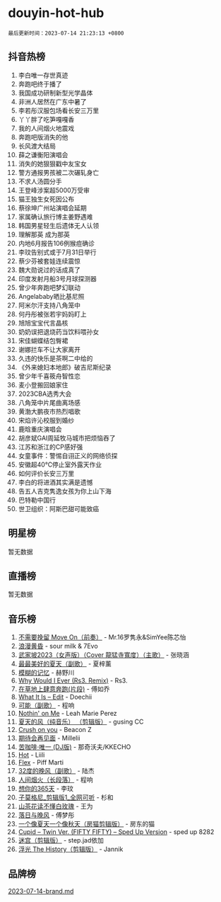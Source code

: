 # douyin-hot-hub

`最后更新时间：2023-07-14 21:23:13 +0800`

## 抖音热榜

1. 李白唯一存世真迹
1. 奔跑吧终于播了
1. 我国成功研制新型光学晶体
1. 非洲人居然在广东中暑了
1. 李若彤汉服包场看长安三万里
1. 丫丫胖了吃笋嘎嘎香
1. 我的人间烟火地震戏
1. 奔跑吧版消失的他
1. 长风渡大结局
1. 薛之谦衡阳演唱会
1. 消失的她狠狠戳中友宝女
1. 警方通报男孩被二次碾轧身亡
1. 不求人汤圆分手
1. 王登峰涉案超5000万受审
1. 猫王独生女死因公布
1. 蔡徐坤广州站演唱会延期
1. 家属确认旅行博主姜野遇难
1. 韩国男星轻生后遗体无人认领
1. 理解那英 成为那英
1. 内地6月报告106例猴痘确诊
1. 李玟告别式或于7月31日举行
1. 蔡少芬被套娃连续震惊
1. 魏大勋说过的话成真了
1. 印度发射月船3号月球探测器
1. 曾少年奔跑吧梦幻联动
1. Angelababy晒比基尼照
1. 阿米尔汗支持八角笼中
1. 何丹彤被张若宇妈妈盯上
1. 旭旭宝宝代言晶核
1. 奶奶误把退烧药当饮料喂孙女
1. 宋佳蝴蝶结包臀裙
1. 谢娜拦车不让大家离开
1. 久违的快乐是茶啊二中给的
1. 《外来媳妇本地郎》破吉尼斯纪录
1. 曾少年千喜筱舟智性恋
1. 麦小登搬回娘家住
1. 2023CBA选秀大会
1. 八角笼中片尾曲离场感
1. 黄渤大鹏夜市热烈唱歌
1. 宋焰许沁校服到婚纱
1. 鹿晗重庆演唱会
1. 胡彦斌GAI周延牧马城市把烦恼吞了
1. 江苏和浙江的CP感好强
1. 女童事件：警惕自诩正义的网络侦探
1. 安徽超40℃停止室外露天作业
1. 如何评价长安三万里
1. 李白的将进酒其实满是遗憾
1. 告五人吉克隽逸女孩为你上山下海
1. 巴特勒中国行
1. 世卫组织：阿斯巴甜可能致癌

## 明星榜

暂无数据

## 直播榜

暂无数据

## 音乐榜

1. [不需要挽留 Move On（前奏）](https://sf6-cdn-tos.douyinstatic.com/obj/tos-cn-ve-2774/ooCBhgCCkF4nExzQL9WZSUbitfA8IsDkgQIYhe) - Mr.16罗隽永&SimYee陈芯怡
1. [浪漫黄昏](https://sf6-cdn-tos.douyinstatic.com/obj/tos-cn-ve-2774/a2e4e0b8cf8b4cc0a6bfed7cd21bd5a0) - sour milk & 7Evo
1. [武家坡2023（女声版）（Cover 龍猛寺寬度）（主歌）](https://sf6-cdn-tos.douyinstatic.com/obj/tos-cn-ve-2774/oEIACj0tGBoytgZUwEUCP8DAIgnZfwGIfb9xjD) - 张晓涵
1. [最最美好的夏天（副歌）](https://sf3-cdn-tos.douyinstatic.com/obj/tos-cn-ve-2774/o4FMghDLZkPIkCutdrsXlbTHcaZztBfeCp9AFS) - 夏梓薰
1. [模糊的记忆](https://sf3-cdn-tos.douyinstatic.com/obj/tos-cn-ve-2774/ocrRNOQnkB1MNO9eD1sd3CIytBehbIbglZUFAT) - 赫野川
1. [Why Would I Ever (Rs3. Remix)](https://sf3-cdn-tos.douyinstatic.com/obj/tos-cn-ve-2774/oQNX0xZhO8IXeCRjCJQUZzkfQNLi2ItDAzEBgz) - Rs3.
1. [在草地上肆意奔跑(片段)](https://sf6-cdn-tos.douyinstatic.com/obj/tos-cn-ve-2774/8831d494742f45dabdfa8adb8b817259) - 傅如乔
1. [What It Is – Edit](https://sf3-cdn-tos.douyinstatic.com/obj/tos-cn-ve-2774/o0mszhwrI3yCyGWBMAaQUof2lTzIXANSLrBh4L) - Doechii
1. [可能（副歌）](https://sf3-cdn-tos.douyinstatic.com/obj/tos-cn-ve-2774/cde1731888894259b333569393c2fb51) - 程响
1. [Nothin' on Me](https://sf3-cdn-tos.douyinstatic.com/obj/tos-cn-ve-2774/4db3d954346848aaa9ec9709bb1eace1) - Leah Marie Perez
1. [夏天的风（纯音乐） （剪辑版）](https://sf6-cdn-tos.douyinstatic.com/obj/tos-cn-ve-2774/oUzLjBZZFQAoNRmGokEeD5zfQCObp6UeFAnTa6) - gusing CC
1. [Crush on you](https://sf3-cdn-tos.douyinstatic.com/obj/tos-cn-ve-2774/b23c3d5786714e90898fb2a43fb44ff7) - Beacon Z
1. [期待会再见面](https://sf6-cdn-tos.douyinstatic.com/obj/tos-cn-ve-2774/oILtyb5PbgnZnnFogRIDCNBDmAzeQk8BjThRfX) - Millelii
1. [苦咖啡·唯一 (DJ版)](https://sf6-cdn-tos.douyinstatic.com/obj/tos-cn-ve-2774/oohZWXUzNXlh9bzpBgNUfJCQHGILwWgDBaejQt) - 那奇沃夫/KKECHO
1. [Hot](https://sf6-cdn-tos.douyinstatic.com/obj/tos-cn-ve-2774/a63be641febf4335a8996c8a877dee1c) - Liili
1. [Flex](https://sf3-cdn-tos.douyinstatic.com/obj/tos-cn-ve-2774/fdd81ae057724bbe9f599a36af513da8) - Piff Marti
1. [32度的晚风（副歌）](https://sf6-cdn-tos.douyinstatic.com/obj/tos-cn-ve-2774/o8mEd4CARee2Lv5ReRW2KyIyZ9Q1YojfPZyXHA) - 陆杰
1. [人间烟火（长段落）](https://sf6-cdn-tos.douyinstatic.com/obj/tos-cn-ve-2774/eeb7f9f284d74db097f8341ace44bfa2) - 程响
1. [想你的365天](https://sf3-cdn-tos.douyinstatic.com/obj/tos-cn-ve-2774/f9f7574abe01480a95d11e74817984b4) - 李玟
1. [子莫格尼_剪辑版1_全网可听](https://sf6-cdn-tos.douyinstatic.com/obj/tos-cn-ve-2774/okgjBiZZDqmeFfACngDQ48okZJ9knBMDtbwo8Q) - 杉和
1. [山茶花读不懂白玫瑰](https://sf6-cdn-tos.douyinstatic.com/obj/tos-cn-ve-2774/osfn8B7DktrRHEPJgPCfDbw7QDQEkwC16BxZg9) - 王为
1. [落日与晚风](https://sf6-cdn-tos.douyinstatic.com/obj/tos-cn-ve-2774/oIGWNBzwrUqAmfsCxckzkGhWQIaAAUgU19HChy) - 傅梦彤
1. [一个像夏天一个像秋天（房猫剪辑版）](https://sf6-cdn-tos.douyinstatic.com/obj/tos-cn-ve-2774/a5a649d88ef0437b918efc8be7005a59) - 房东的猫
1. [Cupid – Twin Ver. (FIFTY FIFTY) – Sped Up Version](https://sf6-cdn-tos.douyinstatic.com/obj/tos-cn-ve-2774/oMonQQ6t8nCfUnw44y8XBZkJytCgEBtWYebB2D) - sped up 8282
1. [迷宫（剪辑版）](https://sf3-cdn-tos.douyinstatic.com/obj/tos-cn-ve-2774/oUkKabRnnDiI8GjaQrDHYQh0VCgQB0AA4ezefF) - step.jad依加
1. [浮光 The History（剪辑版）](https://sf3-cdn-tos.douyinstatic.com/obj/tos-cn-ve-2774/oIkABGgUD0nCgDneOBBKSj79UBoAZtQjIi3fbl) - Jannik

## 品牌榜

[2023-07-14-brand.md](2023-07-14-brand.md)
